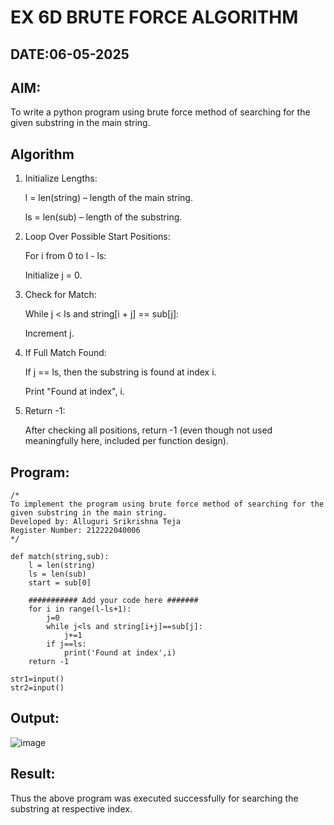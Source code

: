 # EX 6D BRUTE FORCE ALGORITHM
## DATE:06-05-2025
## AIM:
To write a python program using brute force method of searching for the given substring in the main string.

## Algorithm
1. Initialize Lengths:

    l = len(string) – length of the main string.

    ls = len(sub) – length of the substring.

2. Loop Over Possible Start Positions:

    For i from 0 to l - ls:

    Initialize j = 0.

3. Check for Match:

    While j < ls and string[i + j] == sub[j]:

    Increment j.

4. If Full Match Found:

    If j == ls, then the substring is found at index i.

    Print "Found at index", i.

5. Return -1:

    After checking all positions, return -1 (even though not used meaningfully here, included per function design).

## Program:
```
/*
To implement the program using brute force method of searching for the given substring in the main string.
Developed by: Alluguri Srikrishna Teja
Register Number: 212222040006
*/
```
```
def match(string,sub):
    l = len(string)
    ls = len(sub)
    start = sub[0]

    ########### Add your code here #######
    for i in range(l-ls+1):
        j=0
        while j<ls and string[i+j]==sub[j]:
            j+=1
        if j==ls:
            print('Found at index',i)
    return -1

str1=input()
str2=input()

```
## Output:
![image](https://github.com/user-attachments/assets/1456de64-9be8-4b45-ad8a-a15cf9c1d9ec)

## Result:
Thus the above program was executed successfully for searching the substring at respective index.
